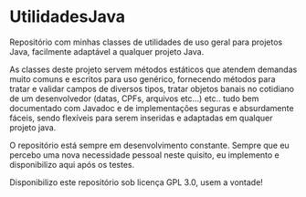 # UtilidadesJava
Repositório com minhas classes de utilidades de uso geral para projetos Java, facilmente adaptável a qualquer projeto Java.

As classes deste projeto servem métodos estáticos que atendem demandas muito comuns e escritos para uso genérico, fornecendo métodos para tratar e validar campos de diversos tipos, tratar objetos banais no cotidiano de um desenvolvedor (datas, CPFs, arquivos etc...) etc.. tudo bem documentado com Javadoc e de implementações seguras e absurdamente fáceis, sendo flexíveis para serem inseridas e adaptadas em qualquer projeto java.

O repositório está sempre em desenvolvimento constante. Sempre que eu percebo uma nova necessidade pessoal neste quisito, eu implemento e disponibilizo aqui após os testes.

Disponibilizo este repositório sob licença GPL 3.0, usem a vontade!
